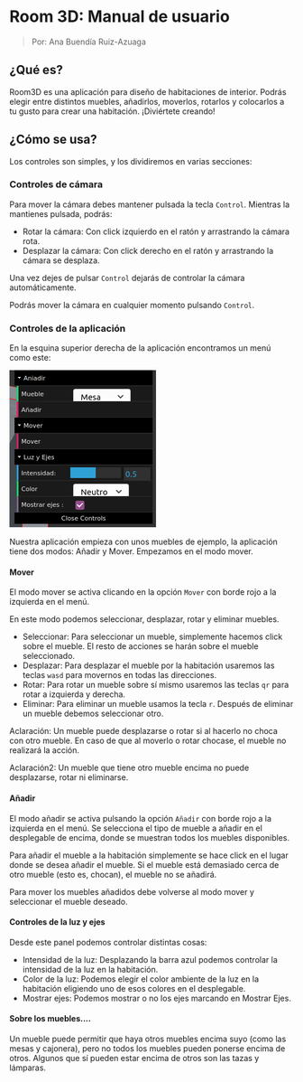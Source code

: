 # Room 3D: Manual de usuario

> Por: Ana Buendía Ruiz-Azuaga

## ¿Qué es?

Room3D es una aplicación para diseño de habitaciones de interior. Podrás elegir entre distintos muebles, añadirlos, moverlos, rotarlos y colocarlos a tu gusto para crear una habitación. ¡Diviértete creando!

## ¿Cómo se usa?

Los controles son simples, y los dividiremos en varias secciones:

### Controles de cámara

Para mover la cámara debes mantener pulsada la tecla `Control`. Mientras la mantienes pulsada, podrás:

- Rotar la cámara: Con click izquierdo en el ratón y arrastrando la cámara rota.
- Desplazar la cámara: Con click derecho en el ratón y arrastrando la cámara se desplaza.

Una vez dejes de pulsar `Control` dejarás de controlar la cámara automáticamente.

Podrás mover la cámara en cualquier momento pulsando `Control`.

### Controles de la aplicación

En la esquina superior derecha de la aplicación encontramos un menú como este:

![](./imgs/menu.png)

Nuestra aplicación empieza con unos muebles de ejemplo, la aplicación tiene dos modos: Añadir y Mover. Empezamos en el modo mover.

#### Mover

El modo mover se activa clicando en la opción `Mover` con borde rojo a la izquierda en el menú.

En este modo podemos seleccionar, desplazar, rotar y eliminar muebles.

- Seleccionar: Para seleccionar un mueble, simplemente hacemos click sobre el mueble. El resto de acciones se harán sobre el mueble seleccionado.
- Desplazar: Para desplazar el mueble por la habitación usaremos las teclas `wasd` para movernos en todas las direcciones.
- Rotar: Para rotar un mueble sobre sí mismo usaremos las teclas `qr` para rotar a izquierda y derecha.
- Eliminar: Para eliminar un mueble usamos la tecla `r`. Después de eliminar un mueble debemos seleccionar otro.

Aclaración: Un mueble puede desplazarse o rotar si al hacerlo no choca con otro mueble. En caso de que al moverlo o rotar chocase, el mueble no realizará la acción.

Aclaración2: Un mueble que tiene otro mueble encima no puede desplazarse, rotar ni eliminarse.

#### Añadir

El modo añadir se activa pulsando la opción `Añadir` con borde rojo a la izquierda en el menú. Se selecciona el tipo de mueble a añadir en el desplegable de encima, donde se muestran todos los muebles disponibles.

Para añadir el mueble a la habitación simplemente se hace click en el lugar donde se desea añadir el mueble. Si el mueble está demasiado cerca de otro mueble (esto es, chocan), el mueble no se añadirá.

Para mover los muebles añadidos debe volverse al modo mover y seleccionar el mueble deseado.

#### Controles de la luz y ejes

Desde este panel podemos controlar distintas cosas:

- Intensidad de la luz: Desplazando la barra azul podemos controlar la intensidad de la luz en la habitación.
- Color de la luz: Podemos elegir el color ambiente de la luz en la habitación eligiendo uno de esos colores en el desplegable.
- Mostrar ejes: Podemos mostrar o no los ejes marcando en Mostrar Ejes.

#### Sobre los muebles....

Un mueble puede permitir que haya otros muebles encima suyo (como las mesas y cajonera), pero no todos los muebles pueden ponerse encima de otros. Algunos que sí pueden estar encima de otros son las tazas y lámparas.